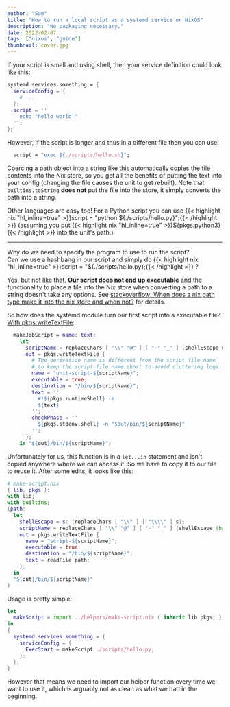```yaml
---
author: "Sam"
title: "How to run a local script as a systemd service on NixOS"
description: "No packaging necessary."
date: 2022-02-07
tags: ["nixos", "guide"]
thumbnail: cover.jpg
---
```


If your script is small and using shell, then your service definition could look like this:
```nix
systemd.services.something = {
  serviceConfig = {
    # ...
  };
  script = ''
    echo "hello world!"
  '';
};
```

However, if the script is longer and thus in a different file then you can use:
```nix
  script = "exec ${./scripts/hello.sh}";
```

Coercing a path object into a string like this automatically copies the file contents into the Nix store, so you get all the benefits of putting the text into your config (changing the file causes the unit to get rebuilt). Note that `builtins.toString` **does not** put the file into the store, it simply converts the path into a string.

Other languages are easy too! For a Python script you can use
{{< highlight nix "hl_inline=true" >}}script = "python ${./scripts/hello.py}";{{< /highlight >}}
(assuming you put
{{< highlight nix "hl_inline=true" >}}${pkgs.python3}{{< /highlight >}}
into the unit's path.)

-----

Why do we need to specify the program to use to run the script?  
Can we use a hashbang in our script and simply do
{{< highlight nix "hl_inline=true" >}}script = "${./scripts/hello.py};{{< /highlight >}}
?

Yes, but not like that. **Our script does not end up executable** and the functionality to place a file into the Nix store when converting a path to a string doesn't take any options. See [stackoverflow: When does a nix path type make it into the nix store and when not?](https://stackoverflow.com/a/43850372) for details.

So how does the systemd module turn our first script into a executable file? [With pkgs.writeTextFile](https://github.com/NixOS/nixpkgs/blob/c28fb0a4671ff2715c1922719797615945e5b6a0/nixos/modules/system/boot/systemd.nix#L210):
```nix
  makeJobScript = name: text:
    let
      scriptName = replaceChars [ "\\" "@" ] [ "-" "_" ] (shellEscape name);
      out = pkgs.writeTextFile {
        # The derivation name is different from the script file name
        # to keep the script file name short to avoid cluttering logs.
        name = "unit-script-${scriptName}";
        executable = true;
        destination = "/bin/${scriptName}";
        text = ''
          #!${pkgs.runtimeShell} -e
          ${text}
        '';
        checkPhase = ''
          ${pkgs.stdenv.shell} -n "$out/bin/${scriptName}"
        '';
      };
    in "${out}/bin/${scriptName}";
```

Unfortunately for us, this function is in a `let...in` statement and isn't copied anywhere where we can access it. So we have to copy it to our file to reuse it. After some edits, it looks like this:

```nix
# make-script.nix
{ lib, pkgs }:
with lib;
with builtins;
(path:
  let
    shellEscape = s: (replaceChars [ "\\" ] [ "\\\\" ] s);
    scriptName = replaceChars [ "\\" "@" ] [ "-" "_" ] (shellEscape (baseNameOf path));
    out = pkgs.writeTextFile {
      name = "script-${scriptName}";
      executable = true;
      destination = "/bin/${scriptName}";
      text = readFile path;
    };
  in
  "${out}/bin/${scriptName}"
)
```

Usage is pretty simple:
```nix
let
  makeScript = import ../helpers/make-script.nix { inherit lib pkgs; };
in
{
  systemd.services.something = {
    serviceConfig = {
      ExecStart = makeScript ./scripts/hello.py;
    };
  };
}
```

However that means we need to import our helper function every time we want to use it,
which is arguably not as clean as what we had in the beginning.